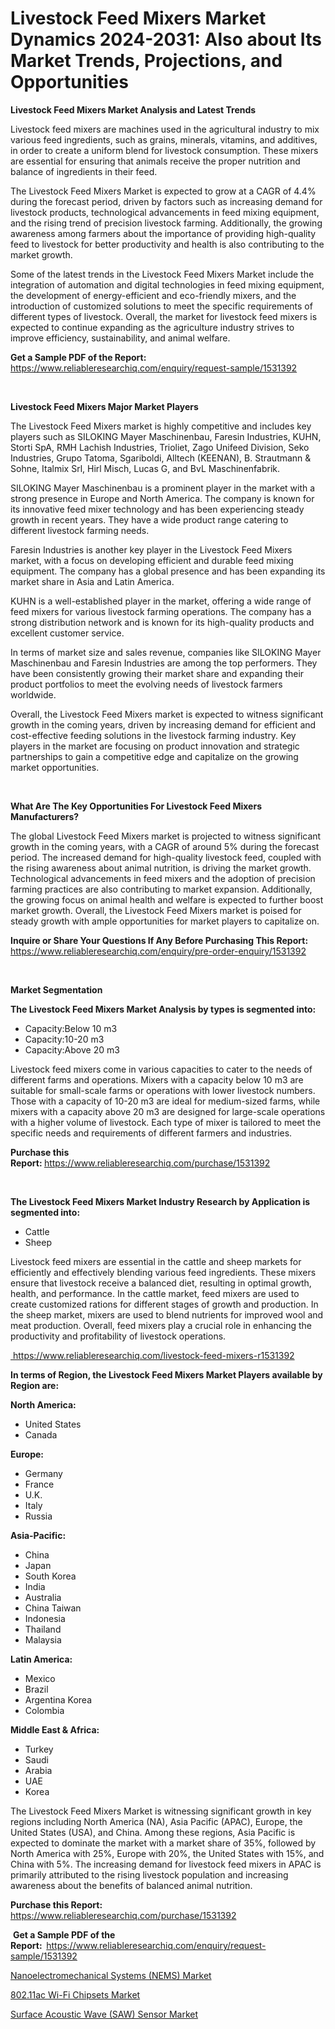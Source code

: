 <p><h1>Livestock Feed Mixers Market Dynamics 2024-2031: Also about Its Market Trends, Projections, and Opportunities</h1></p><p><strong>Livestock Feed Mixers Market Analysis and Latest Trends</strong></p>
<p><p>Livestock feed mixers are machines used in the agricultural industry to mix various feed ingredients, such as grains, minerals, vitamins, and additives, in order to create a uniform blend for livestock consumption. These mixers are essential for ensuring that animals receive the proper nutrition and balance of ingredients in their feed.</p><p>The Livestock Feed Mixers Market is expected to grow at a CAGR of 4.4% during the forecast period, driven by factors such as increasing demand for livestock products, technological advancements in feed mixing equipment, and the rising trend of precision livestock farming. Additionally, the growing awareness among farmers about the importance of providing high-quality feed to livestock for better productivity and health is also contributing to the market growth.</p><p>Some of the latest trends in the Livestock Feed Mixers Market include the integration of automation and digital technologies in feed mixing equipment, the development of energy-efficient and eco-friendly mixers, and the introduction of customized solutions to meet the specific requirements of different types of livestock. Overall, the market for livestock feed mixers is expected to continue expanding as the agriculture industry strives to improve efficiency, sustainability, and animal welfare.</p></p>
<p><strong>Get a Sample PDF of the Report:&nbsp;</strong> <a href="https://www.reliableresearchiq.com/enquiry/request-sample/1531392">https://www.reliableresearchiq.com/enquiry/request-sample/1531392</a></p>
<p>&nbsp;</p>
<p><strong>Livestock Feed Mixers Major Market Players</strong></p>
<p><p>The Livestock Feed Mixers market is highly competitive and includes key players such as SILOKING Mayer Maschinenbau, Faresin Industries, KUHN, Storti SpA, RMH Lachish Industries, Trioliet, Zago Unifeed Division, Seko Industries, Grupo Tatoma, Sgariboldi, Alltech (KEENAN), B. Strautmann & Sohne, Italmix Srl, Hirl Misch, Lucas G, and BvL Maschinenfabrik.</p><p>SILOKING Mayer Maschinenbau is a prominent player in the market with a strong presence in Europe and North America. The company is known for its innovative feed mixer technology and has been experiencing steady growth in recent years. They have a wide product range catering to different livestock farming needs.</p><p>Faresin Industries is another key player in the Livestock Feed Mixers market, with a focus on developing efficient and durable feed mixing equipment. The company has a global presence and has been expanding its market share in Asia and Latin America.</p><p>KUHN is a well-established player in the market, offering a wide range of feed mixers for various livestock farming operations. The company has a strong distribution network and is known for its high-quality products and excellent customer service.</p><p>In terms of market size and sales revenue, companies like SILOKING Mayer Maschinenbau and Faresin Industries are among the top performers. They have been consistently growing their market share and expanding their product portfolios to meet the evolving needs of livestock farmers worldwide.</p><p>Overall, the Livestock Feed Mixers market is expected to witness significant growth in the coming years, driven by increasing demand for efficient and cost-effective feeding solutions in the livestock farming industry. Key players in the market are focusing on product innovation and strategic partnerships to gain a competitive edge and capitalize on the growing market opportunities.</p></p>
<p>&nbsp;</p>
<p><strong>What Are The Key Opportunities For Livestock Feed Mixers Manufacturers?</strong></p>
<p><p>The global Livestock Feed Mixers market is projected to witness significant growth in the coming years, with a CAGR of around 5% during the forecast period. The increased demand for high-quality livestock feed, coupled with the rising awareness about animal nutrition, is driving the market growth. Technological advancements in feed mixers and the adoption of precision farming practices are also contributing to market expansion. Additionally, the growing focus on animal health and welfare is expected to further boost market growth. Overall, the Livestock Feed Mixers market is poised for steady growth with ample opportunities for market players to capitalize on.</p></p>
<p><strong>Inquire or Share Your Questions If Any Before Purchasing This Report:</strong> <a href="https://www.reliableresearchiq.com/enquiry/pre-order-enquiry/1531392">https://www.reliableresearchiq.com/enquiry/pre-order-enquiry/1531392</a></p>
<p>&nbsp;</p>
<p><strong>Market Segmentation</strong></p>
<p><strong>The Livestock Feed Mixers Market Analysis by types is segmented into:</strong></p>
<p><ul><li>Capacity:Below 10 m3</li><li>Capacity:10-20 m3</li><li>Capacity:Above 20 m3</li></ul></p>
<p><p>Livestock feed mixers come in various capacities to cater to the needs of different farms and operations. Mixers with a capacity below 10 m3 are suitable for small-scale farms or operations with lower livestock numbers. Those with a capacity of 10-20 m3 are ideal for medium-sized farms, while mixers with a capacity above 20 m3 are designed for large-scale operations with a higher volume of livestock. Each type of mixer is tailored to meet the specific needs and requirements of different farmers and industries.</p></p>
<p><strong>Purchase this Report:&nbsp;</strong><a href="https://www.reliableresearchiq.com/purchase/1531392">https://www.reliableresearchiq.com/purchase/1531392</a></p>
<p>&nbsp;</p>
<p><strong>The Livestock Feed Mixers Market Industry Research by Application is segmented into:</strong></p>
<p><ul><li>Cattle</li><li>Sheep</li></ul></p>
<p><p>Livestock feed mixers are essential in the cattle and sheep markets for efficiently and effectively blending various feed ingredients. These mixers ensure that livestock receive a balanced diet, resulting in optimal growth, health, and performance. In the cattle market, feed mixers are used to create customized rations for different stages of growth and production. In the sheep market, mixers are used to blend nutrients for improved wool and meat production. Overall, feed mixers play a crucial role in enhancing the productivity and profitability of livestock operations.</p></p>
<p><a href="https://www.reliableresearchiq.com/livestock-feed-mixers-r1531392">&nbsp;https://www.reliableresearchiq.com/livestock-feed-mixers-r1531392</a></p>
<p><strong>In terms of Region, the Livestock Feed Mixers Market Players available by Region are:</strong></p>
<p>
    <p> <strong> North America: </strong>
        <ul>
            <li>United States</li>
            <li>Canada</li>
        </ul>
        </p> 
    <p> <strong> Europe: </strong>
        <ul>
            <li>Germany</li>
            <li>France</li>
            <li>U.K.</li>
            <li>Italy</li>
            <li>Russia</li>
        </ul>
        </p> 
    <p> <strong> Asia-Pacific: </strong>
        <ul>
            <li>China</li>
            <li>Japan</li>
            <li>South Korea</li>
            <li>India</li>
            <li>Australia</li>
            <li>China Taiwan</li>
            <li>Indonesia</li>
            <li>Thailand</li>
            <li>Malaysia</li>
        </ul>
        </p> 
    <p> <strong> Latin America: </strong>
        <ul>
            <li>Mexico</li>
            <li>Brazil</li>
            <li>Argentina Korea</li>
            <li>Colombia</li>
        </ul>
        </p> 
    <p> <strong> Middle East & Africa: </strong>
        <ul>
            <li>Turkey</li>
            <li>Saudi</li>
            <li>Arabia</li>
            <li>UAE</li>
            <li>Korea</li>
        </ul>
    </p>
    </p>
<p><p>The Livestock Feed Mixers Market is witnessing significant growth in key regions including North America (NA), Asia Pacific (APAC), Europe, the United States (USA), and China. Among these regions, Asia Pacific is expected to dominate the market with a market share of 35%, followed by North America with 25%, Europe with 20%, the United States with 15%, and China with 5%. The increasing demand for livestock feed mixers in APAC is primarily attributed to the rising livestock population and increasing awareness about the benefits of balanced animal nutrition.</p></p>
<p><strong>Purchase this Report: </strong><a href="https://www.reliableresearchiq.com/purchase/1531392">https://www.reliableresearchiq.com/purchase/1531392</a></p>
<p>&nbsp;<strong>Get a Sample PDF of the Report:&nbsp;&nbsp;</strong><a href="https://www.reliableresearchiq.com/enquiry/request-sample/1531392">https://www.reliableresearchiq.com/enquiry/request-sample/1531392</a></p>
<p><strong></strong></p>
<p><p><a href="https://github.com/tyleolden34345/Market-Research-Report-List-1/blob/main/nanoelectromechanical-systems-nems-market.md">Nanoelectromechanical Systems (NEMS) Market</a></p><p><a href="https://github.com/rasaunharrison331/Market-Research-Report-List-1/blob/main/80211ac-wi-fi-chipsets-market.md">802.11ac Wi-Fi Chipsets Market</a></p><p><a href="https://github.com/victoralsop8899/Market-Research-Report-List-1/blob/main/surface-acoustic-wave-saw-sensor-market.md">Surface Acoustic Wave (SAW) Sensor Market</a></p></p>